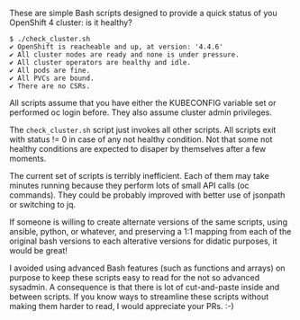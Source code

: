 These are simple Bash scripts designed to provide a quick status of you OpenShift 4 cluster: is it healthy?

```
$ ./check_cluster.sh
✔ OpenShift is reacheable and up, at version: '4.4.6'
✔ All cluster nodes are ready and none is under pressure.
✔ All cluster operators are healthy and idle.
✔ All pods are fine.
✔ All PVCs are bound.
✔ There are no CSRs.
```

All scripts assume that you have either the KUBECONFIG variable set or performed oc login before.
They also assume cluster admin privileges.

The `check_cluster.sh` script just invokes all other scripts.
All scripts exit with status != 0 in case of any not healthy condition.
Not that some not healthy conditions are expected to disaper by themselves after a few moments.

The current set of scripts is terribly inefficient.
Each of them may take minutes running because they perform lots of small API calls (oc commands).
They could be probably improved with better use of jsonpath or switching to jq.

If someone is willing to create alternate versions of the same scripts, using ansible, python, or whatever, and preserving a 1:1 mapping from each of the original bash versions to each alterative versions for didatic purposes, it would be great!

I avoided using advanced Bash features (such as functions and arrays) on purpose to keep these scripts easy to read for the not so advanced sysadmin.
A consequence is that there is lot of cut-and-paste inside and between scripts.
If you know ways to streamline these scripts without making them harder to read, I would appreciate your PRs. :-)
